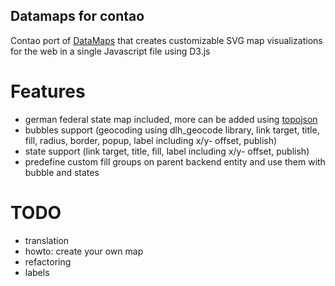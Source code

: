 ## Datamaps for contao

Contao port of [DataMaps](http://datamaps.github.io/) that creates customizable SVG map visualizations for the web in a single Javascript file using D3.js

# Features
- german federal state map included, more can be added using [topojson](https://github.com/mbostock/topojson/wiki)
- bubbles support (geocoding using dlh_geocode library, link target, title, fill, radius, border, popup, label including x/y- offset, publish)
- state support (link target, title, fill, label including x/y- offset, publish)
- predefine custom fill groups on parent backend entity and use them with bubble and states

# TODO
- translation 
- howto: create your own map
- refactoring
- labels
